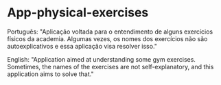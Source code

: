 # App-physical-exercises
Português: "Aplicação voltada para o entendimento de alguns exercícios físicos da academia. Algumas vezes, os nomes dos exercícios não são autoexplicativos e essa aplicação visa resolver isso."

English: "Application aimed at understanding some gym exercises. Sometimes, the names of the exercises are not self-explanatory, and this application aims to solve that."
